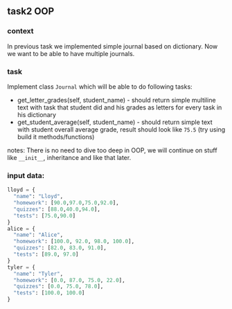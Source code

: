 ## task2 OOP 

### context
In previous task we implemented simple journal based on dictionary. Now we want to be able to have multiple journals.

### task

Implement class `Journal` which will be able to do following tasks:
* get_letter_grades(self, student_name) - should return simple multiline text with task that student did and his grades as letters for every task in his dictionary
* get_student_average(self, student_name) - should return simple text with student overall average grade, result should look like `75.5` (try using build it methods/functions)

notes:
There is no need to dive too deep in OOP, we will continue on stuff like `__init__`, inheritance and like that later.

### input data:
```python
lloyd = {
  "name": "Lloyd",
  "homework": [90.0,97.0,75.0,92.0],
  "quizzes": [88.0,40.0,94.0],
  "tests": [75.0,90.0]
}
alice = {
  "name": "Alice",
  "homework": [100.0, 92.0, 98.0, 100.0],
  "quizzes": [82.0, 83.0, 91.0],
  "tests": [89.0, 97.0]
}
tyler = {
  "name": "Tyler",
  "homework": [0.0, 87.0, 75.0, 22.0],
  "quizzes": [0.0, 75.0, 78.0],
  "tests": [100.0, 100.0]
}
```